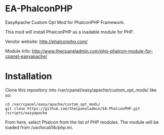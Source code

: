 EA-PhalconPHP
=============

EasyApache Custom Opt Mod for PhalconPHP Framework.

This mod will install PhalconPHP as a loadable module for PHP.

Vendor website: http://phalconphp.com/

Module Info: http://www.thecpaneladmin.com/php-phalcon-module-for-cpanel-easyapache/

Installation
=============

Clone this repository into /var/cpanel/easy/apache/custom_opt_mods/ like so:

    cd /var/cpanel/easy/apache/custom_opt_mods/
    git clone https://github.com/thecpaneladmin/EA-PhalconPHP.git
    /scripts/easyapache

From here, select Phalcon from the list of PHP modules.  The module will be loaded from /usr/local/lib/php.ini.
